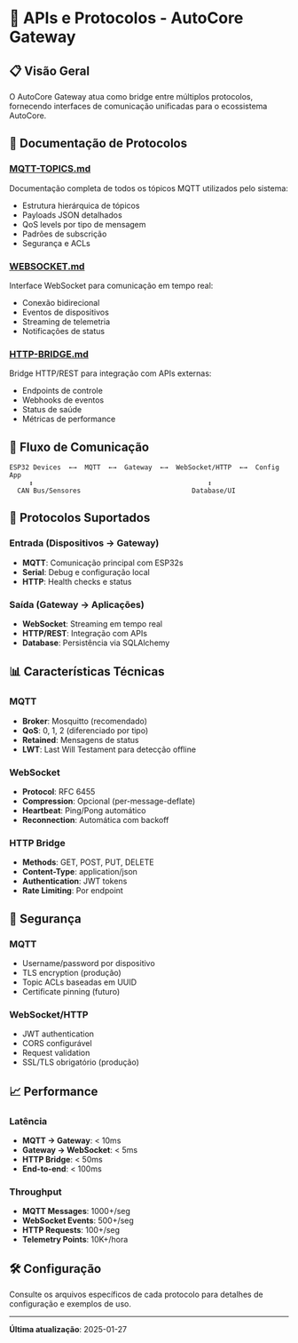 # 📡 APIs e Protocolos - AutoCore Gateway

## 📋 Visão Geral

O AutoCore Gateway atua como bridge entre múltiplos protocolos, fornecendo interfaces de comunicação unificadas para o ecossistema AutoCore.

## 📁 Documentação de Protocolos

### [MQTT-TOPICS.md](./MQTT-TOPICS.md)
Documentação completa de todos os tópicos MQTT utilizados pelo sistema:
- Estrutura hierárquica de tópicos
- Payloads JSON detalhados
- QoS levels por tipo de mensagem
- Padrões de subscrição
- Segurança e ACLs

### [WEBSOCKET.md](./WEBSOCKET.md)  
Interface WebSocket para comunicação em tempo real:
- Conexão bidirecional
- Eventos de dispositivos
- Streaming de telemetria
- Notificações de status

### [HTTP-BRIDGE.md](./HTTP-BRIDGE.md)
Bridge HTTP/REST para integração com APIs externas:
- Endpoints de controle
- Webhooks de eventos
- Status de saúde
- Métricas de performance

## 🔄 Fluxo de Comunicação

```
ESP32 Devices  ←→  MQTT  ←→  Gateway  ←→  WebSocket/HTTP  ←→  Config App
     ↕                                            ↕
  CAN Bus/Sensores                            Database/UI
```

## 🎯 Protocolos Suportados

### Entrada (Dispositivos → Gateway)
- **MQTT**: Comunicação principal com ESP32s
- **Serial**: Debug e configuração local
- **HTTP**: Health checks e status

### Saída (Gateway → Aplicações)
- **WebSocket**: Streaming em tempo real
- **HTTP/REST**: Integração com APIs
- **Database**: Persistência via SQLAlchemy

## 📊 Características Técnicas

### MQTT
- **Broker**: Mosquitto (recomendado)
- **QoS**: 0, 1, 2 (diferenciado por tipo)
- **Retained**: Mensagens de status
- **LWT**: Last Will Testament para detecção offline

### WebSocket
- **Protocol**: RFC 6455
- **Compression**: Opcional (per-message-deflate)
- **Heartbeat**: Ping/Pong automático
- **Reconnection**: Automática com backoff

### HTTP Bridge
- **Methods**: GET, POST, PUT, DELETE
- **Content-Type**: application/json
- **Authentication**: JWT tokens
- **Rate Limiting**: Por endpoint

## 🔐 Segurança

### MQTT
- Username/password por dispositivo
- TLS encryption (produção)
- Topic ACLs baseadas em UUID
- Certificate pinning (futuro)

### WebSocket/HTTP
- JWT authentication
- CORS configurável  
- Request validation
- SSL/TLS obrigatório (produção)

## 📈 Performance

### Latência
- **MQTT → Gateway**: < 10ms
- **Gateway → WebSocket**: < 5ms  
- **HTTP Bridge**: < 50ms
- **End-to-end**: < 100ms

### Throughput
- **MQTT Messages**: 1000+/seg
- **WebSocket Events**: 500+/seg
- **HTTP Requests**: 100+/seg
- **Telemetry Points**: 10K+/hora

## 🛠️ Configuração

Consulte os arquivos específicos de cada protocolo para detalhes de configuração e exemplos de uso.

---

**Última atualização**: 2025-01-27